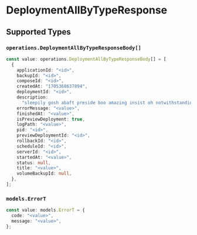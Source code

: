 # DeploymentAllByTypeResponse


## Supported Types

### `operations.DeploymentAllByTypeResponseBody[]`

```typescript
const value: operations.DeploymentAllByTypeResponseBody[] = [
  {
    applicationId: "<id>",
    backupId: "<id>",
    composeId: "<id>",
    createdAt: "1705368637894",
    deploymentId: "<id>",
    description:
      "sleepily gosh abaft preside boo amazing insist oh notwithstanding bah",
    errorMessage: "<value>",
    finishedAt: "<value>",
    isPreviewDeployment: true,
    logPath: "<value>",
    pid: "<id>",
    previewDeploymentId: "<id>",
    rollbackId: "<id>",
    scheduleId: "<id>",
    serverId: "<id>",
    startedAt: "<value>",
    status: null,
    title: "<value>",
    volumeBackupId: null,
  },
];
```

### `models.ErrorT`

```typescript
const value: models.ErrorT = {
  code: "<value>",
  message: "<value>",
};
```

